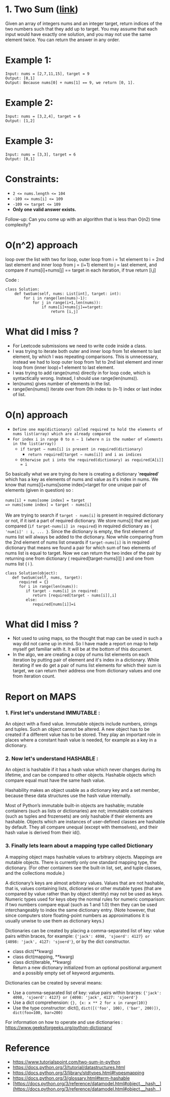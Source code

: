 # 1. Two Sum ([link](https://leetcode.com/problems/two-sum/))

Given an array of integers nums and an integer target, return indices of the two numbers such that they add up to target. You may assume that each input would have exactly one solution, and you may not use the same element twice. You can return the answer in any order.

# Example 1:
```
Input: nums = [2,7,11,15], target = 9
Output: [0,1]
Output: Because nums[0] + nums[1] == 9, we return [0, 1].
```
# Example 2:
```
Input: nums = [3,2,4], target = 6
Output: [1,2]
```
# Example 3:
```
Input: nums = [3,3], target = 6
Output: [0,1]
``` 

# Constraints:

* ` 2 <= nums.length <= 104 `
* ` -109 <= nums[i] <= 109 `
* ` -109 <= target <= 109 `
* **Only one valid answer exists.**

Follow-up: Can you come up with an algorithm that is less than O(n2) time complexity?

# O(n^2) approach 

loop over the list with two for loop, outer loop from i = 1st element to i = 2nd last element and inner loop from j = (i+1) element to j = last element, and compare if nums[i]+nums[j] == target in each iteration, if true return [i,j]

Code :

```
class Solution:
    def twoSum(self, nums: List[int], target: int):
        for i in range(len(nums)-1):
            for j in range(i+1,len(nums)):
                if nums[i]+nums[j]==target:
                    return [i,j]
```

# What did I miss ?

* For Leetcode submissions we need to write code inside a class.
* I was trying to iterate both outer and inner loop from 1st element to last element, by which I was repeating comparisons. This is unnecessary, instead we had to loop outer loop from 1st to 2nd last element and inner loop from (inner loop)+1 element to last element.
* I was trying to add range(nums) directly in for loop code, which is syntactically wrong. Instead, I should use range(len(nums)).
* len(nums) gives number of elements in the list.
* range(len(nums)) iterate over from 0th index to (n-1) index or last index of list.

# O(n) approach 

* ` Define one map(dictionary) called required to hold the elements of nums list(array) which are already compared `
* ` For index i in range 0 to n – 1 (where n is the number of elements in the list(array)) `
    * ` if target − nums[i] is present in required(dictionary) `
        * ` return required[target − nums[i]] and i as indices `
    * ` Otherwise put i into the required(dictionary) as required[A[i]] = i `

So basically what we are trying do here is creating a dictionary '**required**' which has a key as elements of nums and value as it's index in nums. We know that nums[i]+nums[some index]=target for one unique pair of elements (given in question) so : </br></br>
` nums[i] + nums[some index] = target `</br>
` => nums[some index] = target - nums[i] ` </br></br>
We are trying to search if `target - nums[i]` is present in required dictionary or not, if it isnt a part of required dictionary. We store nums[i] that we just compared (`if target-nums[i] in required`) in required dictionary as `{ 'num[i]' : i, ... }`. Since the dictionary is empty, the first element of nums list will always be added to the dictionary. Now while comparing from the 2nd element of nums list onwards if `target-nums[i]` is in required dictionary that means we found a pair for which sum of two elements of nums list is equal to target. Now we can return the two index of the pair by returning one from dictionary ( required[target-nums[i]] ) and one from nums list ( i ).
```
class Solution(object):
   def twoSum(self, nums, target):
      required = {}
      for i in range(len(nums)):
         if target - nums[i] in required:
            return [required[target - nums[i]],i]
         else:
            required[nums[i]]=i
```

# What did I miss ?

* Not used to using maps, so the thought that map can be used in such a way did not came up in mind. So I have made a report on map to help myself get familiar with it. It will be at the bottom of this document.
* In the algo, we are creating a copy of nums list elements on each iteration by putting pair of element and it's index in a dictionary. While iterating if we do get a pair of nums list elements for which their sum is target, we can return their address one from dictionary values and one from iteration count.

# Report on MAPS

### 1. First let's understand IMMUTABLE : 
An object with a fixed value. Immutable objects include numbers, strings and tuples. Such an object cannot be altered. A new object has to be created if a different value has to be stored. They play an important role in places where a constant hash value is needed, for example as a key in a dictionary.

### 2. Now let's understand HASHABLE :
An object is hashable if it has a hash value which never changes during its lifetime, and can be compared to other objects. Hashable objects which compare equal must have the same hash value.

Hashability makes an object usable as a dictionary key and a set member, because these data structures use the hash value internally.

Most of Python’s immutable built-in objects are hashable; mutable containers (such as lists or dictionaries) are not; immutable containers (such as tuples and frozensets) are only hashable if their elements are hashable. Objects which are instances of user-defined classes are hashable by default. They all compare unequal (except with themselves), and their hash value is derived from their id().

### 3. Finally lets learn about a mapping type called Dictionary

A mapping object maps hashable values to arbitrary objects. Mappings are mutable objects. There is currently only one standard mapping type, the dictionary. (For other containers see the built-in list, set, and tuple classes, and the collections module.)

A dictionary’s keys are almost arbitrary values. Values that are not hashable, that is, values containing lists, dictionaries or other mutable types (that are compared by value rather than by object identity) may not be used as keys. Numeric types used for keys obey the normal rules for numeric comparison: if two numbers compare equal (such as 1 and 1.0) then they can be used interchangeably to index the same dictionary entry. (Note however, that since computers store floating-point numbers as approximations it is usually unwise to use them as dictionary keys.)

Dictionaries can be created by placing a comma-separated list of key: value pairs within braces, for example: `{'jack': 4098, 'sjoerd': 4127} or {4098: 'jack', 4127: 'sjoerd'}`, or by the dict constructor.

* class dict(**kwarg)
* class dict(mapping, **kwarg)
* class dict(iterable, **kwarg)</br>
Return a new dictionary initialized from an optional positional argument and a possibly empty set of keyword arguments.

Dictionaries can be created by several means:

* Use a comma-separated list of key: value pairs within braces: `{'jack': 4098, 'sjoerd': 4127} or {4098: 'jack', 4127: 'sjoerd'}`
* Use a dict comprehension: `{}, {x: x ** 2 for x in range(10)}`
* Use the type constructor: dict(), `dict([('foo', 100), ('bar', 200)]), dict(foo=100, bar=200)`

For information on how to operate and use dictionaries : https://www.geeksforgeeks.org/python-dictionary/

# Reference 

* https://www.tutorialspoint.com/two-sum-in-python
* https://docs.python.org/3/tutorial/datastructures.html
* https://docs.python.org/3/library/stdtypes.html#typesmapping
* https://docs.python.org/3/glossary.html#term-hashable
* [https://docs.python.org/3/reference/datamodel.html#object.__hash__](https://docs.python.org/3/reference/datamodel.html#object.__hash__)
